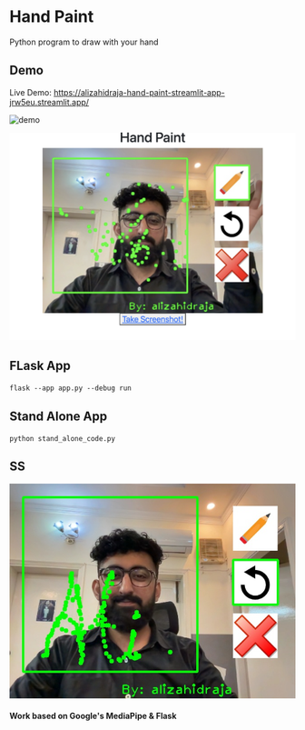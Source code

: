 # Hand Paint

Python program to draw with your hand 

## Demo

Live Demo: https://alizahidraja-hand-paint-streamlit-app-jrw5eu.streamlit.app/

![demo](images/demo.gif)

![flaskdemo](images/flaskdemo.jpg)


## FLask App

`flask --app app.py --debug run`

## Stand Alone App

`python stand_alone_code.py`

## SS

![ss](ss.jpg)


#### Work based on Google's MediaPipe & Flask